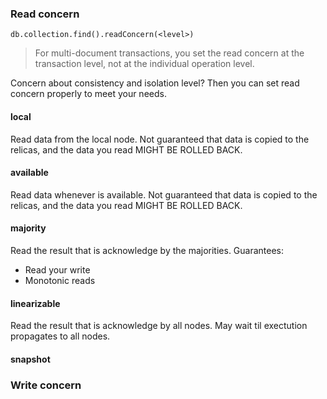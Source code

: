 ### Read concern

`db.collection.find().readConcern(<level>)`

> For multi-document transactions, you set the read concern at the transaction level, not at the individual operation level.
>


Concern about consistency and isolation level?
Then you can set read concern properly to meet your needs.

#### local 
Read data from the local node.
Not guaranteed that data is copied to the relicas, and the data you read MIGHT BE ROLLED BACK.

#### available
Read data whenever is available.
Not guaranteed that data is copied to the relicas, and the data you read MIGHT BE ROLLED BACK.

#### majority
Read the result that is acknowledge by the majorities.
Guarantees:
- Read your write
- Monotonic reads

#### linearizable
Read the result that is acknowledge by all nodes.
May wait til exectution propagates to all nodes.
 
#### snapshot



### Write concern
